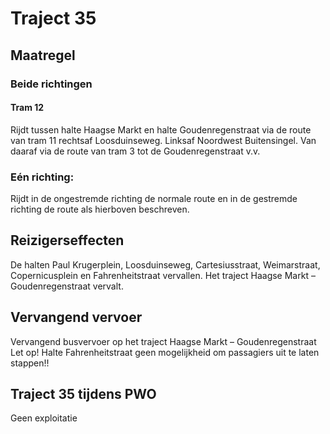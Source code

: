 # Traject 35
## Maatregel
### Beide richtingen

#### Tram 12
Rijdt tussen halte Haagse Markt en halte Goudenregenstraat via de route van tram 11 rechtsaf Loosduinseweg. Linksaf Noordwest Buitensingel. Van daaraf via de route van tram 3 tot de Goudenregenstraat v.v.

### Eén richting:
Rijdt in de ongestremde richting de normale route en in de gestremde richting de route als hierboven beschreven.

## Reizigerseffecten
De halten Paul Krugerplein, Loosduinseweg, Cartesiusstraat, Weimarstraat, Copernicusplein en Fahrenheitstraat vervallen.
Het traject Haagse Markt – Goudenregenstraat vervalt.

## Vervangend vervoer
Vervangend busvervoer op het traject Haagse Markt – Goudenregenstraat
Let op! Halte Fahrenheitstraat geen mogelijkheid om passagiers uit te laten stappen!!

## Traject 35 tijdens PWO 
Geen exploitatie

